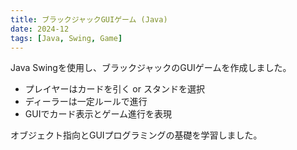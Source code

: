 ```yaml
---
title: ブラックジャックGUIゲーム (Java)
date: 2024-12
tags: [Java, Swing, Game]
---
```


Java Swingを使用し、ブラックジャックのGUIゲームを作成しました。  

- プレイヤーはカードを引く or スタンドを選択  
- ディーラーは一定ルールで進行  
- GUIでカード表示とゲーム進行を表現  

オブジェクト指向とGUIプログラミングの基礎を学習しました。  